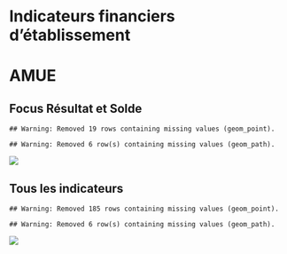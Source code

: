 Indicateurs financiers d’établissement
================

# AMUE

## Focus Résultat et Solde

    ## Warning: Removed 19 rows containing missing values (geom_point).

    ## Warning: Removed 6 row(s) containing missing values (geom_path).

![](/home/julien/repo/cpesr/RFC/Finances/Etablissements/amue_files/figure-gfm/etab.focus-1.png)<!-- -->

## Tous les indicateurs

    ## Warning: Removed 185 rows containing missing values (geom_point).

    ## Warning: Removed 6 row(s) containing missing values (geom_path).

![](/home/julien/repo/cpesr/RFC/Finances/Etablissements/amue_files/figure-gfm/etab-1.png)<!-- -->
